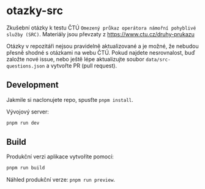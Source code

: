 # otazky-src

Zkušební otázky k testu ČTÚ `Omezený průkaz operátora námořní pohyblivé služby (SRC)`.
Materiály jsou převzaty z https://www.ctu.cz/druhy-prukazu

Otázky v repozitáři nejsou pravidelně aktualizované a je možné, že nebudou přesně shodné s otázkami na webu ČTÚ. Pokud najdete nesrovnalost, buď založte nové issue, nebo ještě lépe aktualizujte soubor `data/src-questions.json` a vytvořte PR (pull request).

## Development

Jakmile si naclonujete repo, spusťte `pnpm install`.

Vývojový server:

```bash
pnpm run dev

```

## Build

Produkční verzi aplikace vytvoříte pomocí:

```bash
pnpm run build
```

Náhled produkční verze: `pnpm run preview`.
